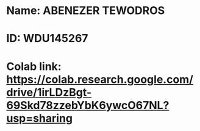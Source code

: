 #  Name: ABENEZER TEWODROS
# ID: WDU145267
# Colab link: https://colab.research.google.com/drive/1irLDzBgt-69Skd78zzebYbK6ywcO67NL?usp=sharing